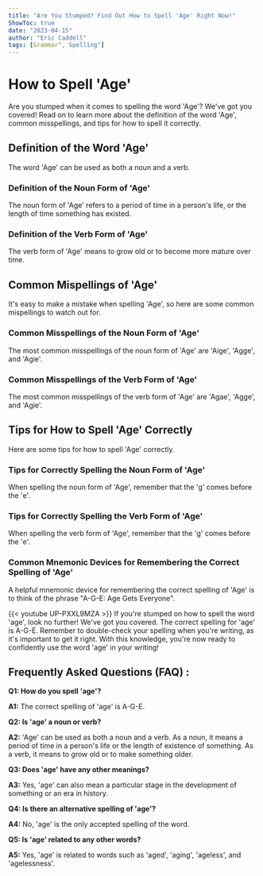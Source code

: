```yaml
---
title: "Are You Stumped? Find Out How to Spell 'Age' Right Now!"
ShowToc: true 
date: "2023-04-15"
author: "Eric Caddell" 
tags: [Grammar", Spelling"]
---
```

# How to Spell 'Age'
Are you stumped when it comes to spelling the word 'Age'? We've got you covered! Read on to learn more about the definition of the word 'Age', common misspellings, and tips for how to spell it correctly.

## Definition of the Word 'Age'
The word 'Age' can be used as both a noun and a verb. 

### Definition of the Noun Form of 'Age'
The noun form of 'Age' refers to a period of time in a person's life, or the length of time something has existed. 

### Definition of the Verb Form of 'Age'
The verb form of 'Age' means to grow old or to become more mature over time. 

## Common Mispellings of 'Age'
It's easy to make a mistake when spelling 'Age', so here are some common mispellings to watch out for. 

### Common Misspellings of the Noun Form of 'Age'
The most common misspellings of the noun form of 'Age' are 'Aige', 'Agge', and 'Agie'. 

### Common Misspellings of the Verb Form of 'Age'
The most common misspellings of the verb form of 'Age' are 'Agae', 'Agge', and 'Agie'. 

## Tips for How to Spell 'Age' Correctly
Here are some tips for how to spell 'Age' correctly.

### Tips for Correctly Spelling the Noun Form of 'Age'
When spelling the noun form of 'Age', remember that the 'g' comes before the 'e'. 

### Tips for Correctly Spelling the Verb Form of 'Age'
When spelling the verb form of 'Age', remember that the 'g' comes before the 'e'.

### Common Mnemonic Devices for Remembering the Correct Spelling of 'Age'
A helpful mnemonic device for remembering the correct spelling of 'Age' is to think of the phrase "A-G-E: Age Gets Everyone".

{{< youtube UP-PXXL9MZA >}} 
If you're stumped on how to spell the word 'age', look no further! We've got you covered. The correct spelling for 'age' is A-G-E. Remember to double-check your spelling when you're writing, as it's important to get it right. With this knowledge, you're now ready to confidently use the word 'age' in your writing!

## Frequently Asked Questions (FAQ) :
**Q1: How do you spell 'age'?**

**A1:** The correct spelling of 'age' is A-G-E.

**Q2: Is 'age' a noun or verb?**

**A2:** 'Age' can be used as both a noun and a verb. As a noun, it means a period of time in a person's life or the length of existence of something. As a verb, it means to grow old or to make something older.

**Q3: Does 'age' have any other meanings?**

**A3:** Yes, 'age' can also mean a particular stage in the development of something or an era in history.

**Q4: Is there an alternative spelling of 'age'?**

**A4:** No, 'age' is the only accepted spelling of the word.

**Q5: Is 'age' related to any other words?**

**A5:** Yes, 'age' is related to words such as 'aged', 'aging', 'ageless', and 'agelessness'.





